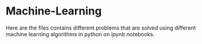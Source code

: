 # Machine-Learning
Here are the files contains different problems that are solved using different machine learning algorithms in python on ipynb notebooks.
